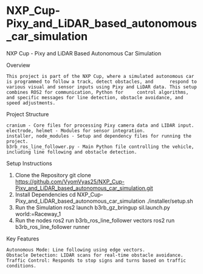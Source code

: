 # NXP_Cup-Pixy_and_LiDAR_based_autonomous_car_simulation

NXP Cup - Pixy and LiDAR Based Autonomous Car Simulation

Overview

    This project is part of the NXP Cup, where a simulated autonomous car is programmed to follow a track, detect obstacles, and      respond to various visual and sensor inputs using Pixy and LiDAR data. This setup combines ROS2 for communication, Python for     control algorithms, and specific messages for line detection, obstacle avoidance, and speed adjustments.


Project Structure

    cranium - Core files for processing Pixy camera data and LIDAR input.
    electrode, helmet - Modules for sensor integration.
    installer, node_modules - Setup and dependency files for running the project.
    b3rb_ros_line_follower.py - Main Python file controlling the vehicle, including line following and obstacle detection.


Setup Instructions

   1. Clone the Repository
      git clone https://github.com/VyomVyas25/NXP_Cup-Pixy_and_LiDAR_based_autonomous_car_simulation.git
   2. Install Dependencies
      cd NXP_Cup-Pixy_and_LiDAR_based_autonomous_car_simulation
      ./installer/setup.sh
   3. Run the Simulation
      ros2 launch b3rb_gz_bringup sil.launch.py world:=Raceway_1
   4. Run the nodes
      ros2 run b3rb_ros_line_follower vectors
      ros2 run b3rb_ros_line_follower runner

      
Key Features

    Autonomous Mode: Line following using edge vectors.
    Obstacle Detection: LIDAR scans for real-time obstacle avoidance.
    Traffic Control: Responds to stop signs and turns based on traffic conditions.
